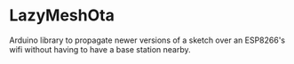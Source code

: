 # LazyMeshOta

Arduino library to propagate newer versions of a sketch over an
ESP8266's wifi without having to have a base station nearby.

